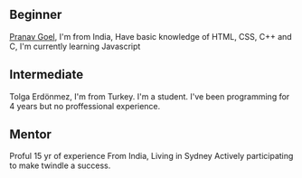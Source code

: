 ## Beginner
[Pranav Goel](https://github.com/pranavgoel29), I'm from India, Have basic knowledge of HTML, CSS, C++ and C, I'm currently learning Javascript

## Intermediate
Tolga Erdönmez, I'm from Turkey. I'm a student. I've been programming for 4 years but no proffessional experience.

## Mentor
Proful
15 yr of experience
From India, Living in Sydney
Actively participating to make twindle a success.
